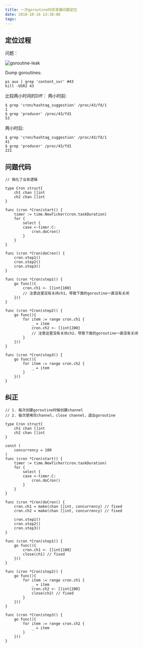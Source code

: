 ```yaml
---
title: 一次goroutine内存泄漏问题定位
date: 2018-10-16 13:38:08
tags:
---
```


## 定位过程

问题：

![goroutine-leak](/images/goroutine-leak.png)


Dump goroutines:

    ps aux | grep 'content_svr' #43
    kill -USR2 43
比较两小时间的Diff：
两小时前:

    $ grep 'cron/hashtag_suggestion' /proc/43/fd/1
    1
    $ grep 'producer' /proc/43/fd1
    53
两小时后:

    $ grep 'cron/hashtag_suggestion' /proc/43/fd/1
    41
    $ grep 'producer' /proc/43/fd1
    221

## 问题代码

    // 简化了业务逻辑

    type Cron struct{
        ch1 chan []int
        ch2 chan []int
    }

    func (cron *Cron)start() {
        timer := time.NewTicker(cron.taskDuration)
        for {
            select {
            case <-timer.C:
                cron.doCron()
            }
        }
    }

    func (cron *Cron)doCron() {
        cron.step1()
        cron.step2()
        cron.step3()
    }

    func (cron *Cron)step1() {
        go func(){
            cron.ch1 <- []int{100}
            // 注意这里没有关闭ch1，导致下面的goroutine一直没有关闭
        }()
    }

    func (cron *Cron)step2() {
        go func(){
            for item := range cron.ch1 {
                _ = item
                cron.ch2 <- []int{200}
                // 注意这里没有关闭ch2，导致下面的goroutine一直没有关闭
            }
        }()
    }

    func (cron *Cron)step3() {
        go func(){
            for item := range cron.ch2 {
                _ = item
            }
        }()
    }

## 纠正

    // 1. 每次创建goroutine时候创建channel
    // 2. 每次使用完channel，close channel，退出goroutine

    type Cron struct{
        ch1 chan []int
        ch2 chan []int
    }

    const (
        concurrency = 100
    )
    func (cron *Cron)start() {
        timer := time.NewTicker(cron.taskDuration)
        for {
            select {
            case <-timer.C:
                cron.doCron()
            }
        }
    }

    func (cron *Cron)doCron() {
        cron.ch1 = make(chan []int, concurrency) // fixed
        cron.ch2 = make(chan []int, concurrency) // fixed
        
        cron.step1()
        cron.step2()
        cron.step3()
    }

    func (cron *Cron)step1() {
        go func(){
            cron.ch1 <- []int{100}
            close(ch1) // fixed
        }()
    }

    func (cron *Cron)step2() {
        go func(){
            for item := range cron.ch1 {
                _ = item
                cron.ch2 <- []int{200}
                close(ch2) // fixed
            }
        }()
    }

    func (cron *Cron)step3() {
        go func(){
            for item := range cron.ch2 {
                _ = item
            }
        }()
    }
